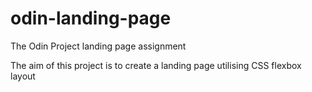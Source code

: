 # odin-landing-page
The Odin Project landing page assignment

The aim of this project is to create a landing page utilising 
CSS flexbox layout
